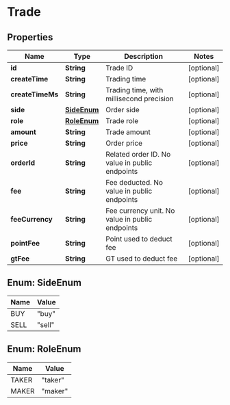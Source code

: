 
# Trade

## Properties

Name | Type | Description | Notes
------------ | ------------- | ------------- | -------------
**id** | **String** | Trade ID |  [optional]
**createTime** | **String** | Trading time |  [optional]
**createTimeMs** | **String** | Trading time, with millisecond precision |  [optional]
**side** | [**SideEnum**](#SideEnum) | Order side |  [optional]
**role** | [**RoleEnum**](#RoleEnum) | Trade role |  [optional]
**amount** | **String** | Trade amount |  [optional]
**price** | **String** | Order price |  [optional]
**orderId** | **String** | Related order ID. No value in public endpoints |  [optional]
**fee** | **String** | Fee deducted. No value in public endpoints |  [optional]
**feeCurrency** | **String** | Fee currency unit. No value in public endpoints |  [optional]
**pointFee** | **String** | Point used to deduct fee |  [optional]
**gtFee** | **String** | GT used to deduct fee |  [optional]

## Enum: SideEnum

Name | Value
---- | -----
BUY | &quot;buy&quot;
SELL | &quot;sell&quot;

## Enum: RoleEnum

Name | Value
---- | -----
TAKER | &quot;taker&quot;
MAKER | &quot;maker&quot;

